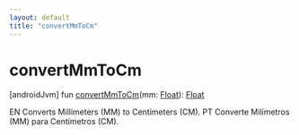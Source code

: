 ```yaml
---
layout: default
title: "convertMmToCm"
---
```


# convertMmToCm

[androidJvm]
fun [convertMmToCm](convert-mm-to-cm.md)(mm: [Float](https://kotlinlang.org/api/core/kotlin-stdlib/kotlin/-float/index.html)): [Float](https://kotlinlang.org/api/core/kotlin-stdlib/kotlin/-float/index.html)

EN Converts Millimeters (MM) to Centimeters (CM). PT Converte Milímetros (MM) para Centímetros (CM).